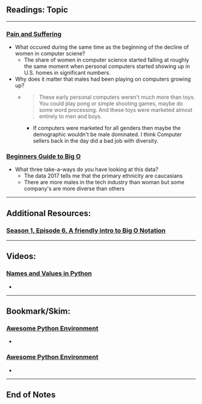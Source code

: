 ## Readings: Topic
***

### [Pain and Suffering](https://codefellows.github.io/code-401-python-guide/curriculum/class-01/notes/pain_suffering)

- What occured during the same time as the beginning of the decline of women in computer sciene?
  *  The share of women in computer science started falling at roughly the same moment when personal computers started showing up in U.S. homes in significant numbers.
- Why does it matter that males had been playing on computers growing up?
  * > These early personal computers weren't much more than toys. You could play pong or simple shooting games, maybe do some word processing. And these toys were marketed almost entirely to men and boys.
    * If computers were marketed for all genders then maybe the demographic wouldn't be male dominated. I think Computer sellers back in the day did a bad job with diversity.

### [Beginners Guide to Big O](https://rob-bell.net/2009/06/a-beginners-guide-to-big-o-notation/)

- What three take-a-ways do you have looking at this data?
  * The data 2017 tells me that the primary ethnicity are caucasians
  * There are more males in the tech industry than woman but some company's are more diverse than others
  
***

## Additional Resources:
### [Season 1, Episode 6, A friendly intro to Big O Notation](https://www.codenewbie.org/basecs/8)

***

## Videos:
### [Names and Values in Python](https://www.youtube.com/watch?v=_AEJHKGk9ns)

- 
 
***

## Bookmark/Skim:
### [Awesome Python Environment](https://towardsdatascience.com/how-to-setup-an-awesome-python-environment-for-data-science-or-anything-else-35d358cc95d5)

- 

### [Awesome Python Environment](https://towardsdatascience.com/how-to-setup-an-awesome-python-environment-for-data-science-or-anything-else-35d358cc95d5)

- 

***
 ## End of Notes
